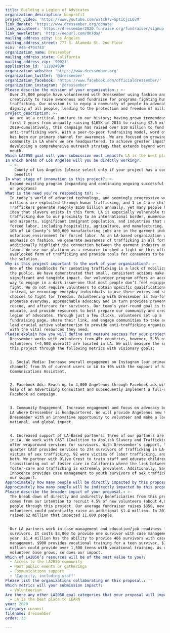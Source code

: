 ```yaml
---
title: Building a Legion of Advocates
organization_description: Nonprofit
project_video: 'https://www.youtube.com/watch?v=SptiCjcLGvM'
link_donate: 'https://www.dressember.org/donate'
link_volunteer: 'https://dressember2020.funraise.org/fundraiser/signup'
link_newsletter: 'http://eepurl.com/dKTdaA'
mailing_address_city: Los Angeles
mailing_address_street: 777 S. Alameda St. 2nd Floor
ein: '#46-4704743'
organization_name: Dressember
mailing_address_state: California
mailing_address_zip: '90021'
application_id: '111024890'
organization_website: 'https://www.dressember.org'
organization_twitter: '@dressember'
organization_facebook: 'https://www.facebook.com/officialdressember/'
organization_instagram: '@dressember'
Please describe the mission of your organization.: >-
  Over 25,000 people have volunteered with Dressember using fashion and
  creativity to raise awareness and fundraise for programs fighting human
  trafficking. Our mission is to equip a community of people to advocate for the
  dignity of all people, leading to the protection and freedom of millions.
project_description: >-
  We are at a critical juncture in our history; having grown tremendously in our
  first 7 years from annually raising $165K in 2013 to raising $2.5 million in
  2019—cumulatively, this campaign has raised over $10 million to fund
  anti-trafficking work. With a peer-to-peer fundraising model, word of mouth
  has been our primary channel for awareness. We are focused on growing our
  community in LA where we are headquartered, to achieve greater impact by
  developing a comprehensive outreach strategy that extends beyond word of
  mouth.
Which LA2050 goal will your submission most impact?: LA is the best place to CONNECT
In which areas of Los Angeles will you be directly working?:
  - >-
    County of Los Angeles (please select only if your project has a countywide
    benefit)
In what stage of innovation is this project?: >-
  Expand existing program (expanding and continuing ongoing successful projects
  or programs)
What is the need you’re responding to?: >-
  In today’s world of advanced technology, and seemingly progressive worldviews,
  millions are exploited through human trafficking, and 1 in 4 are children.
  Traffickers generate roughly $150 billion annually, yet many people have no
  idea that slavery exists in this form. LA is especially vulnerable to
  trafficking due to our proximity to an international border, numerous ports
  and airports, significant immigrant population, and industries that attract
  forced labor, including hospitality, agriculture, and manufacturing. Nearly
  10% of LA County’s 500,000 manufacturing jobs are in the garment industry, a
  notorious environment for forced labor. As an LA-based organization with an
  emphasis on fashion, we generate awareness of trafficking in all forms and
  additionally highlight the connection between the garment industry and forced
  labor. We use our platform as a resource to shed a light on this often
  overlooked form of trafficking and provide tools for consumers to be part of
  the solution.
Why is this project important to the work of your organization?: >-
  One of the roadblocks for combating trafficking is a lack of mobilization from
  the public. We have demonstrated that small, consistent actions make a
  significant and tangible impact. Our volunteer program offers an accessible
  way to engage in a dark issue—one that most people don’t feel equipped to
  fight. We do not require volunteers to obtain specific qualifications,
  instead, we encourage everyday individuals to use their voices and style
  choices to fight for freedom. Volunteering with Dressember is two-fold; it
  promotes everyday, approachable advocacy and in turn provides prevention,
  rescue, and aftercare for survivors. Our team’s year-round goal is to equip,
  educate, and provide resources to best prepare our community and create a
  legion of advocates. Through just a few clicks, volunteers set up a
  fundraising page, share their link, and engage communities to take action. We
  lead crucial active volunteerism to provide anti-trafficking organizations
  with the vital resources they need.
Please explain how you will define and measure success for your project.: >-
  Dressember works with volunteers from 45+ countries, however, 5.5% of
  volunteers (~4,000 overall) are located in LA. We will measure the success of
  this project through the following metrics with visionary goals:


  1. Social Media: Increase overall engagement on Instagram (our primary
  channel) from 3% of current users in LA to 10% with the support of hiring a
  Communications Assistant. 


  2. Facebook Ads: Reach up to 4,000 Angelenos through Facebook ads with the
  help of an Advertising Consultant and subsequently implement a full-scale
  Facebook ad campaign.


  3. Community Engagement: Increase engagement and focus on advocacy building in
  LA where Dressember is headquartered. We will provide Angelenos new to
  Dressember with an innovative opportunity to volunteer and make a local,
  national, and global impact. 


  4. Increased support of LA-Based partners: Three of our partners are located
  in LA. We work with CAST (Coalition to Abolish Slavery and Trafficking) to
  offer wraparound services for survivors. With Dressember’s support, last
  quarter CAST provided services to 274 survivors of trafficking in LA— 118 were
  victims of sex trafficking, 92 were victims of labor trafficking, and 28 were
  both. We partner with Olive Crest to train staff and educate children
  transitioning out of foster care in California where the link between
  foster-care and trafficking is extremely prevalent. Additionally, Saving
  Innocence provides case management to youth survivors of sex trafficking with
  our support.
Approximately how many people will be directly impacted by this proposal?: '4000'
Approximately how many people will be indirectly impacted by this proposal?: '11000'
Please describe the broader impact of your proposal.: >-
  The break down of directly and indirectly beneficiaries from this project
  comes from our intention to recruit 4.5% of new volunteers (about 4,000)
  people through this project. Our average fundraiser raises $350, new
  volunteers could potentially raise an additional $1.4 million. In 2018/19, we
  raised $2 million that impacted 11,000 people. 


  Our LA partners work in case management and education/job readiness for
  survivors. It costs $3,000 to provide one survivor with case management for a
  year. $1.4 million has the ability to provide 466 survivors with case
  management. $900 provides vocational training for a teen survivor, $1.4
  million could provide over 1,500 teens with vocational training. As our
  volunteer base grows, so does our impact.
Which of LA2050’s resources will be of the most value to you?:
  - Access to the LA2050 community
  - Host public events or gatherings
  - Communications support
  - 'Capacity, including staff'
Please list the organizations collaborating on this proposal.: ''
Which metrics will your submission impact?:
  - Volunteerism
Are there any other LA2050 goal categories that your proposal will impact?:
  - LA is the best place to LEARN
year: 2020
category: connect
filename: dressember
order: 33

---
```

